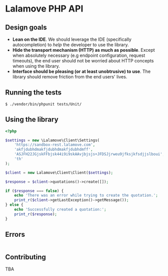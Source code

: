 # Lalamove PHP API #

## Design goals ##

* **Lean on the IDE**. We should leverage the IDE (specifically autocompletion) to _help_ the developer to use the library.
* **Hide the transport mechanism (HTTP) as much as possible**. Except when absolutely necessary (e.g endpoint configuration, request timeouts), the end user should not be worried about HTTP concepts when using the library.
* **Interface should be pleasing (or at least unobtrusive) to use**. The library should remove friction from the end users' lives.


## Running the tests ##

```
$ ./vendor/bin/phpunit tests/Unit/
```

## Using the library ##

```php
<?php

$settings = new \Lalamove\Client\Settings(
    'https://sandbox-rest.lalamove.com',
    'akfjdubhdmakfjdubhdmakfjdubhdmff',
    'ASJFH22JGjskFFbjsk44i9i9skAAvjbjsjs+JFDSJjrweu9jfksjkfsdjjslboui',
    'th'
);

$client = new Lalamove\Client\Client($settings);

$response = $client->quotations()->create([]);

if ($response === false) {
    echo 'There was an error while trying to create the quotation.';
    print_r($client->getLastException()->getMessage());
} else {
    echo 'Successfully created a quotation:';
    print_r($response);
}
```

## Errors ##

```php

```

## Contributing ##

TBA

